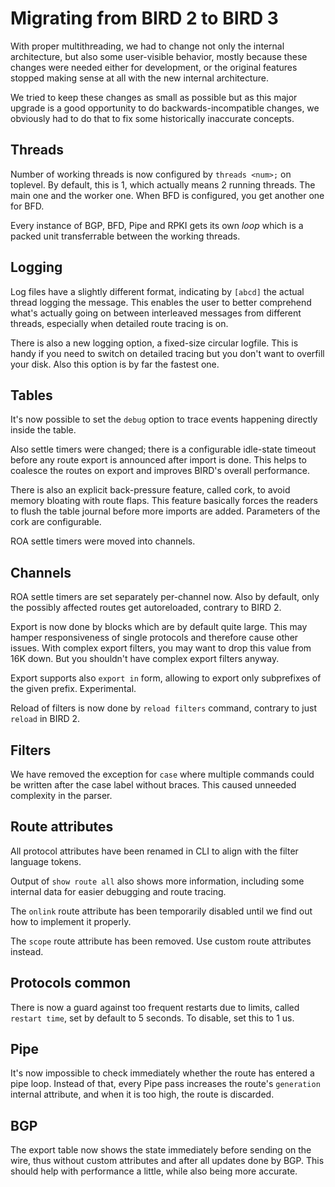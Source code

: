 # Migrating from BIRD 2 to BIRD 3

With proper multithreading, we had to change not only the internal architecture,
but also some user-visible behavior, mostly because these changes were needed
either for development, or the original features stopped making sense at all
with the new internal architecture.

We tried to keep these changes as small as possible but as this major upgrade is
a good opportunity to do backwards-incompatible changes, we obviously had to do
that to fix some historically inaccurate concepts.

## Threads

Number of working threads is now configured by `threads <num>;` on toplevel.
By default, this is 1, which actually means 2 running threads. The main one and
the worker one. When BFD is configured, you get another one for BFD.

Every instance of BGP, BFD, Pipe and RPKI gets its own *loop* which is a packed
unit transferrable between the working threads.

## Logging

Log files have a slightly different format, indicating by `[abcd]` the actual
thread logging the message. This enables the user to better comprehend what's
actually going on between interleaved messages from different threads,
especially when detailed route tracing is on.

There is also a new logging option, a fixed-size circular logfile. This is handy
if you need to switch on detailed tracing but you don't want to overfill your disk.
Also this option is by far the fastest one.

## Tables

It's now possible to set the `debug` option to trace events happening directly
inside the table.

Also settle timers were changed; there is a configurable idle-state timeout
before any route export is announced after import is done. This helps to
coalesce the routes on export and improves BIRD's overall performance.

There is also an explicit back-pressure feature, called cork, to avoid memory
bloating with route flaps. This feature basically forces the readers to flush
the table journal before more imports are added. Parameters of the cork are
configurable.

ROA settle timers were moved into channels.

## Channels

ROA settle timers are set separately per-channel now. Also by default, only
the possibly affected routes get autoreloaded, contrary to BIRD 2.

Export is now done by blocks which are by default quite large. This may hamper
responsiveness of single protocols and therefore cause other issues. With
complex export filters, you may want to drop this value from 16K down. But you
shouldn't have complex export filters anyway.

Export supports also `export in` form, allowing to export only subprefixes of
the given prefix. Experimental.

Reload of filters is now done by `reload filters` command, contrary to just `reload` in BIRD 2.

## Filters

We have removed the exception for `case` where multiple commands could be written
after the case label without braces. This caused unneeded complexity in the parser.

## Route attributes

All protocol attributes have been renamed in CLI to align with the filter language tokens.

Output of `show route all` also shows more information, including some internal
data for easier debugging and route tracing.

The `onlink` route attribute has been temporarily disabled until we find out
how to implement it properly.

The `scope` route attribute has been removed. Use custom route attributes instead.

## Protocols common

There is now a guard against too frequent restarts due to limits, called
`restart time`, set by default to 5 seconds. To disable, set this to 1 us.

## Pipe

It's now impossible to check immediately whether the route has entered a pipe
loop. Instead of that, every Pipe pass increases the route's `generation`
internal attribute, and when it is too high, the route is discarded.

## BGP

The export table now shows the state immediately before sending on the wire,
thus without custom attributes and after all updates done by BGP. This should
help with performance a little, while also being more accurate.
